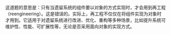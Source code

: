 这道题的意思是：只有当遗留系统的组件要以对象的方式实现时，才会用到再工程（reengineering）。这是错误的。实际上，再工程不仅仅在将组件实现为对象时才用到。它适用于对遗留系统进行改进、优化、重构等多种场景，比如提升系统可维护性、性能、可扩展性等，无论是否采用面向对象的实现方式。